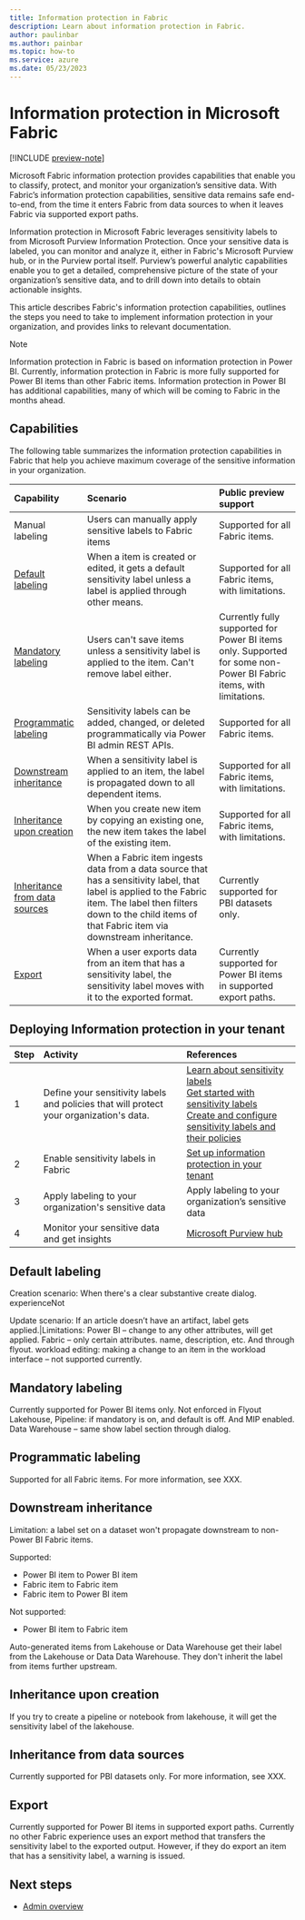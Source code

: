 ```yaml
---
title: Information protection in Fabric
description: Learn about information protection in Fabric.
author: paulinbar
ms.author: painbar
ms.topic: how-to
ms.service: azure
ms.date: 05/23/2023
---
```


# Information protection in Microsoft Fabric

[!INCLUDE [preview-note](../includes/preview-note.md)]

Microsoft Fabric information protection provides capabilities that enable you to classify, protect, and monitor your organization’s sensitive data. With Fabric’s information protection capabilities, sensitive data remains safe end-to-end, from the time it enters Fabric from data sources to when it leaves Fabric via supported export paths.

Information protection in Microsoft Fabric leverages sensitivity labels to from Microsoft Purview Information Protection. Once your sensitive data is labeled, you can monitor and analyze it, either in Fabric's Microsoft Purview hub, or in the Purview portal itself. Purview’s powerful analytic capabilities enable you to get a detailed, comprehensive picture of the state of your organization’s sensitive data, and to drill down into details to obtain actionable insights.

This article describes Fabric's information protection capabilities, outlines the steps you need to take to implement information protection in your organization, and provides links to relevant documentation.

>[!NOTE]
> Information protection in Fabric is based on information protection in Power BI. Currently, information protection in Fabric is more fully supported for Power BI items than other Fabric items. Information protection in Power BI has additional capabilities, many of which will be coming to Fabric in the months ahead.

## Capabilities

The following table summarizes the information protection capabilities in Fabric that help you achieve maximum coverage of the sensitive information in your organization.

|Capability|Scenario|Public preview support|
|:----------|:---------|:----------|
|Manual labeling|Users can manually apply sensitive labels to Fabric items|Supported for all Fabric items.|
|[Default labeling](#default-labeling)| When a item is created or edited, it gets a default sensitivity label unless a label is applied through other means.|Supported for all Fabric items, with limitations. |
|[Mandatory labeling](#mandatory-labeling)| Users can't save items unless a sensitivity label is applied to the item. Can't remove label either.| Currently fully supported for Power BI items only. Supported for some non-Power BI Fabric items, with limitations. |
|[Programmatic labeling](#programmatic-labeling)| Sensitivity labels can be added, changed, or deleted programmatically via Power BI admin REST APIs.|Supported for all Fabric items.|
|[Downstream inheritance](#downstream-inheritance)| When a sensitivity label is applied to an item, the label is propagated down to all dependent items. |Supported for all Fabric items, with limitations. |
|[Inheritance upon creation](#inheritance-upon-creation)| When you create new item by copying an existing one, the new item takes the label of the existing item.| Supported for all Fabric items, with limitations.|
|[Inheritance from data sources](#inheritance-from-data-sources)| When a Fabric item ingests data from a data source that has a sensitivity label, that label is applied to the Fabric item. The label then filters down to the child items of that Fabric item via downstream inheritance.| Currently supported for PBI datasets only.|
|[Export](#export)| When a user exports data from an item that has a sensitivity label, the sensitivity label moves with it to the exported format. |Currently supported for Power BI items in supported export paths. |

## Deploying Information protection in your tenant

| Step | Activity | References | 
|:---|:------|:------------|
|1| Define your sensitivity labels and policies that will protect your organization's data. | [Learn about sensitivity labels](/microsoft-365/compliance/sensitivity-labels)<br>[Get started with sensitivity labels](/microsoft-365/compliance/sensitivity-labels)<br>[Create and configure sensitivity labels and their policies](/microsoft-365/compliance/create-sensitivity-labels)
|2| Enable sensitivity labels in Fabric| [Set up information protection in your tenant](../admin/information-protection-setup.md)|
|3| Apply labeling to your organization's sensitive data | Apply labeling to your organization’s sensitive data |
|4| Monitor your sensitive data and get insights | [Microsoft Purview hub](./use-microsoft-purview-hub.md) |

## Default labeling

Creation scenario: When there's a clear substantive create dialog. experienceNot

Update scenario: If an article doesn’t have an artifact, label gets applied.|Limitations: Power BI – change to any other attributes, will get applied. Fabric – only certain attributes. name, description, etc. And through flyout. workload editing: making a change to an item in the workload interface – not supported currently.

## Mandatory labeling

Currently supported for Power BI items only. Not enforced in Flyout Lakehouse, Pipeline: if mandatory is on, and default is off. And MIP enabled. Data Warehouse – same show label section through dialog.

## Programmatic labeling

Supported for all Fabric items. For more information, see XXX.

## Downstream inheritance

Limitation: a label set on a dataset won't propagate downstream to non-Power BI Fabric items.

Supported:
* Power BI item to Power BI item
* Fabric item to Fabric item
* Fabric item to Power BI item

Not supported:

* Power BI item to Fabric item

Auto-generated items from Lakehouse or Data Warehouse get their label from the Lakehouse or Data Data Warehouse. They don't inherit the label from items further upstream.

## Inheritance upon creation

 If you try to create a pipeline or notebook from lakehouse, it will get the sensitivity label of the lakehouse.

## Inheritance from data sources

Currently supported for PBI datasets only. For more information, see XXX.

## Export

Currently supported for Power BI items in supported export paths. Currently no other Fabric experience uses an export method that transfers the sensitivity label to the exported output. However, if they do export an item that has a sensitivity label, a warning is issued.

## Next steps

* [Admin overview](../admin/admin-overview.md)